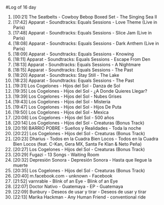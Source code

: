 #Log of 16 day

1. [00:21] The Seatbelts - Cowboy Bebop Boxed Set - The Singing Sea II
1. [17:42] Apparat - Soundtracks: Equals Sessions - Love Theme (Live in Paris)
1. [17:48] Apparat - Soundtracks: Equals Sessions - Slice Jam (Live in Paris)
1. [18:08] Apparat - Soundtracks: Equals Sessions - Dark Anthem (Live in Paris)
1. [18:09] Apparat - Soundtracks: Equals Sessions - Knowing
1. [18:11] Apparat - Soundtracks: Equals Sessions - Escape From Den
1. [18:13] Apparat - Soundtracks: Equals Sessions - A Nightmare
1. [18:15] Apparat - Soundtracks: Equals Sessions - The Past
1. [18:20] Apparat - Soundtracks: Stay Still - The Lake
1. [18:23] Apparat - Soundtracks: Equals Sessions - The Past
1. [19:31] Los Cogelones - Hijos del Sol - Danza de Sol
1. [19:35] Los Cogelones - Hijos del Sol - ¿A Donde Quieres Llegar?
1. [19:39] Los Cogelones - Hijos del Sol - Nubes Grises
1. [19:43] Los Cogelones - Hijos del Sol - Misteria
1. [19:47] Los Cogelones - Hijos del Sol - Hijos De Puta
1. [19:50] Los Cogelones - Hijos del Sol - Mexica
1. [20:08] Los Cogelones - Hijos del Sol - 500 años
1. [20:14] Los Cogelones - Hijos del Sol - Creaturas (Bonus Track)
1. [20:19] BARRIO POBRE - Sueños y Realidades - Toda la noche
1. [20:22] Los Cogelones - Hijos del Sol - Creaturas (Bonus Track)
1. [20:23] Dharius - Todos en la Cuadra Bien Locos - Todos en la Cuadra Bien Locos (feat. C-Kan, Gera MX, Santa Fe Klan & Neto Peña)
1. [20:27] Los Cogelones - Hijos del Sol - Creaturas (Bonus Track)
1. [20:29] Fugazi - 13 Songs - Waiting Room
1. [20:32] Depresión Sonora - Depresión Sonora - Hasta que llegue la muerte
1. [20:35] Los Cogelones - Hijos del Sol - Creaturas (Bonus Track)
1. [20:40] m.facebook.com - unknown - Facebook
1. [21:52] varnrable - Blink of an Eye - Blink of an Eye
1. [22:07] Doctor Nativo - Guatemaya - EP - Guatemaya
1. [22:09] Bunbury - Deseos de usar y tirar - Deseos de usar y tirar
1. [22:13] Marika Hackman - Any Human Friend - conventional ride
